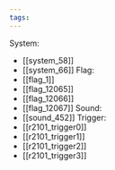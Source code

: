 ```yaml
---
tags:
---
```

System:
- [[system_58]]
- [[system_66]]
Flag:
- [[flag_1]]
- [[flag_12065]]
- [[flag_12066]]
- [[flag_12067]]
Sound:
- [[sound_452]]
Trigger:
- [[r2101_trigger0]]
- [[r2101_trigger1]]
- [[r2101_trigger2]]
- [[r2101_trigger3]]
